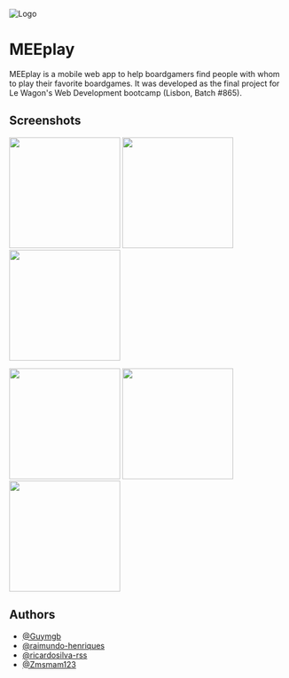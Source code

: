 
![Logo](https://res.cloudinary.com/dn5tbyplt/image/upload/v1655233825/logogithub_1_helpgg.png)


# MEEplay

MEEplay is a mobile web app to help boardgamers find people with whom to play their favorite boardgames. 
It was developed as the final project for Le Wagon's Web Development bootcamp (Lisbon, Batch #865).



## Screenshots

<p float="left">
<img src="https://res.cloudinary.com/dn5tbyplt/image/upload/v1655225438/IMG_7221_qsxnwo.jpg" width="200">
<img src="https://res.cloudinary.com/dn5tbyplt/image/upload/v1655225439/IMG_7222_j4tets.jpg" width="200">
<img src="https://res.cloudinary.com/dn5tbyplt/image/upload/v1655225445/IMG_7226_kiwn0v.jpg" width="200">
</p>
<p float="left">
<img src="https://res.cloudinary.com/dn5tbyplt/image/upload/v1655225442/IMG_7225_lncbdz.jpg" width="200">
<img src="https://res.cloudinary.com/dn5tbyplt/image/upload/v1655225452/IMG_7224_xy60le.jpg" width="200">
<img src="https://res.cloudinary.com/dn5tbyplt/image/upload/v1655225453/IMG_7227_wgka44.jpg" width="200">
</p>

## Authors

- [@Guymgb](https://github.com/Guymgb)
- [@raimundo-henriques](https://github.com/raimundo-henriques)
- [@ricardosilva-rss](https://github.com/ricardosilva-rss)
- [@Zmsmam123](https://github.com/Zmsmam123)


